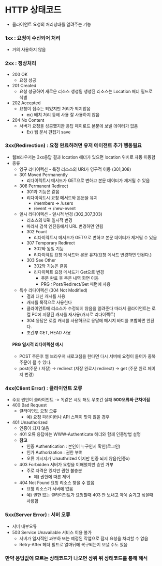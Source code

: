 # HTTP 상태코드
* 클라이언트 요청의 처리상태를 알려주는 기능
### 1xx : 요청이 수신되어 처리
  * 거의 사용하지 않음
### 2xx : 정상처리
  * 200 OK 
    * 요청 성공
  * 201 Created
    * 요청 성공하여 새로운 리소스 생성됨 생성된 리소스는 Location 헤더 필드로 식별
  * 202 Accepted
    * 요청이 접수는 되었지만 처리가 되지않음
      * ex) 배치 처리 등에 사용 잘 사용하지 않음
  * 204 No Content
    * 서버가 요청을 성공했지만 응답 페이로드 본문에 보낼 데이터가 없음
      * Ex) 웹 문서 편집기 save 
### 3xx(Redirection) : 요청 완료하려면 유저 에이전트 추가 행동필요
* 웹브라우저는 3xx응답 결과 location 헤더가 있으면 location 위치로 자동 이동함
* 종류
  * 영구 리다이렉션 - 특정 리소스의 URI가 영구적 이동 (301,308)
  * 301 Moved Permanently
    * 리다이렉트시 메서드가 GET으로 변하고 본문 데이터가 제거될 수 있음
  * 308 Permanent Redirect
    * 301과 기능은 같음
    * 리다이렉트시 요청 메서드와 본문을 유지
      * /members -> /users
      * /event -> /new-event
  * 일시 리다이렉션 - 일시적 변경 (302,307,303)
    * 리소스의 URI 일시적 변경
    * 따라서 검색 엔진등에서 URL 변경하면 안됨
    * 302 Fount
        * 리다이렉트시 메서드가 GET으로 변하고 본문 데이터가 제거될 수 있음
    * 307 Temporary Redirect
      * 302와 동일 기능
      * 리다이렉트 요청 메서드와 본문 유지(요청 메서드 변경하면 안된다.)
    * 303 See Other
      * 302와 기능은 같음
      * 리다이렉트 요청 메서드가 Get으로 변경
        * 주문 완료 후 주문 내역 화면 이동
        * PRG : Post/Redirect/Get 패턴에 사용
  * 특수 리다이렉션 (304 Not Modified)
    * 결과 대신 캐시를 사용
    * 캐시를 목적으로 사용한다
    * 클라이언트에 리소스가 수정되지 않음을 알려준다 따라서 클라이언트는 로컬 PC에 저장된 캐시를 재사용(캐시로 리다이렉트)
    * 304 응답은 로컬 캐시를 사용하므로 응답에 메시지 바디를 포함하면 안된다.
    * 조건부 GET, HEAD 사용
  #### PRG 일시적 리다이렉션 예시
  * POST 주문후 웹 브라우저 새로고침을 한다면 다시 서버에 요청이 들어가 중복 주문이 될 수 있다.
  * post(주문 / 저장) -> redirect (저장 완료시 redirect) -> get (주문 완료 페이지 변경)
### 4xx(Client Error) : 클라이언트 오류
  * 주요 원인이 클라이언트 -> 똑같은 시도 해도 무조건 실패 **500오류와 큰차이점**
  * 400 Bad Request
    * 클라이언토 요청 오류 
      * 예) 요청 파라미터나 API 스펙이 맞지 않을 경우
  * 401 Unauthorized
    * 인증이 되지 않음
    * 401 오류 응답에는 WWW-Authenticate 헤더와 함께 인증방법 설명
    * **참고**
      * 인증 Authentication : 본인이 누구인지 확인(로그인)
      * 인가 Authorization : 권한 부여
      * 오류 메시지가 Unauthrized 이지만 인증 되지 않음(인증x)
    * 403 Forbidden 서버가 요청을 이해했지만 승인 거부
      * 주로 자격은 있지만 권한 불충분
        * 예) 권한에 따른 제어
    * 404 Not Found 요청 리소스 찾을 수 없음
      * 요청 리소스가 서버에 없음
      * 예) 권한 없는 클라이언트가 요청할때 403 안 보내고 아예 숨기고 싶을때 사용함
### 5xx(Server Error) : 서버 오류
  * 서버 내부오류
  * 503 Service Unavailable 서비스 이용 불가
    * 서버가 일시적인 과부하 또는 예정된 작업으로 잠시 요청을 처리할 수 없음
    * Retry-After 헤더 필드로 얼마뒤에 복구되는지 보낼 수도 있음
### 만약 응답값에 모르는 상태코드가 나오면 상위 위 상태코드를 통해 해석